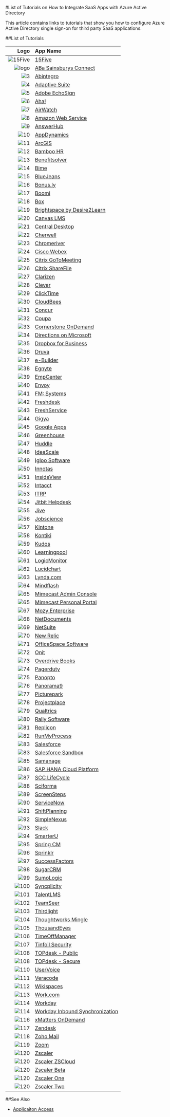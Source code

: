 <properties
   pageTitle="List of Tutorials for SaaS App Integrations with Azure AD | Microsoft Azure"
   description="Tutorials on how to configure Azure Active Directory single sign-on for a variety of third-party SaaS applications."
   services="active-directory"
   documentationCenter=""
   authors="liviodlc"
   manager="TerryLanfear"
   editor=""/>

<tags
   ms.service="active-directory"
   ms.devlang="na"
   ms.topic="article"
   ms.tgt_pltfrm="na"
   ms.workload="identity"
   ms.date="07/01/2015"
   ms.author="liviodlc"/>

#List of Tutorials on How to Integrate SaaS Apps with Azure Active Directory

This article contains links to tutorials that show you how to configure Azure Active Directory single sign-on for third party SaaS applications.

##List of Tutorials

Logo | App Name
---: | :---
![15Five](./media/active-directory-saas-tutorial-list/SaaSApp_15five.jpg) | [15Five](https://go.microsoft.com/fwLink/?LinkID=510255&clcid=0x409)
![logo][2] | [ABa Sainsburys Connect](https://go.microsoft.com/fwLink/?LinkID=530227&clcid=0x409)
![3] | [Abintegro](https://go.microsoft.com/fwLink/?LinkID=512738&clcid=0x409)
![4] | [Adaptive Suite](https://go.microsoft.com/fwLink/?LinkID=512738&clcid=0x409)
![5] | [Adobe EchoSign](https://go.microsoft.com/fwLink/?LinkID=403262&clcid=0x409)
![6] | [Aha!](https://go.microsoft.com/fwLink/?LinkID=530230&clcid=0x409)
![7] | [AirWatch](https://go.microsoft.com/fwLink/?LinkID=522560&clcid=0x409)
![8] | [Amazon Web Service](https://go.microsoft.com/fwLink/?LinkID=512725&clcid=0x409)
![9] | [AnswerHub](https://go.microsoft.com/fwLink/?LinkID=403241&clcid=0x409)
![10] | [AppDynamics](https://go.microsoft.com/fwLink/?LinkID=512728&clcid=0x409)
![11] | [ArcGIS](https://go.microsoft.com/fwLink/?LinkID=510247&clcid=0x409)
![12] | [Bamboo HR](https://go.microsoft.com/fwLink/?LinkID=403260&clcid=0x409)
![13] | [Benefitsolver](https://go.microsoft.com/fwLink/?LinkID=530235&clcid=0x409)
![14] | [Bime](https://go.microsoft.com/fwLink/?LinkID=510240&clcid=0x409)
![15] | [BlueJeans](https://go.microsoft.com/fwLink/?LinkID=510246&clcid=0x409)
![16] | [Bonus.ly](https://go.microsoft.com/fwLink/?LinkID=403240&clcid=0x409)
![17] | [Boomi](https://go.microsoft.com/fwLink/?LinkID=510263&clcid=0x409)
![18] | [Box](https://go.microsoft.com/fwLink/?LinkID=286013&clcid=0x409)
![19] | [Brightspace by Desire2Learn](https://go.microsoft.com/fwLink/?LinkID=522561&clcid=0x409)
![20] | [Canvas LMS](https://go.microsoft.com/fwLink/?LinkID=510249&clcid=0x409)
![21] | [Central Desktop](https://go.microsoft.com/fwLink/?LinkID=403249&clcid=0x409)
![22] | [Cherwell](https://go.microsoft.com/fwLink/?LinkID=530225&clcid=0x409)
![23] | [Chromeriver](https://go.microsoft.com/fwLink/?LinkID=530233&clcid=0x409)
![24] | [Cisco Webex](https://go.microsoft.com/fwLink/?LinkID=403253&clcid=0x409)
![25] | [Citrix GoToMeeting](https://go.microsoft.com/fwLink/?LinkID=309579&clcid=0x409)
![26] | [Citrix ShareFile](https://go.microsoft.com/fwLink/?LinkID=403238&clcid=0x409)
![27] | [Clarizen](https://go.microsoft.com/fwLink/?LinkID=403229&clcid=0x409)
![28] | [Clever](https://go.microsoft.com/fwLink/?LinkID=530228&clcid=0x409)
![29] | [ClickTime](https://go.microsoft.com/fwLink/?LinkID=403236&clcid=0x409)
![30] | [CloudBees](https://go.microsoft.com/fwLink/?LinkID=403228&clcid=0x409)
![31] | [Concur](https://go.microsoft.com/fwLink/?LinkID=309575&clcid=0x409)
![32] | [Coupa](https://go.microsoft.com/fwLink/?LinkID=510267&clcid=0x409)
![33] | [Cornerstone OnDemand](https://go.microsoft.com/fwLink/?LinkID=512745&clcid=0x409)
![34] | [Directions on Microsoft](https://go.microsoft.com/fwLink/?LinkID=522557&clcid=0x409)
![35] | [Dropbox for Business](https://go.microsoft.com/fwLink/?LinkID=309581&clcid=0x409)
![36] | [Druva](https://go.microsoft.com/fwLink/?LinkID=530221&clcid=0x409)
![37] | [e-Builder](https://go.microsoft.com/fwLink/?LinkID=510261&clcid=0x409)
![38] | [Egnyte](https://go.microsoft.com/fwLink/?LinkID=510245&clcid=0x409)
![39] | [EmpCenter](https://go.microsoft.com/fwLink/?LinkID=530232&clcid=0x409)
![40] | [Envoy](https://go.microsoft.com/fwLink/?LinkID=522552&clcid=0x409)
![41] | [FM: Systems](https://go.microsoft.com/fwLink/?LinkID=512744&clcid=0x409)
![42] | [Freshdesk](https://go.microsoft.com/fwLink/?LinkID=522553&clcid=0x409)
![43] | [FreshService](https://go.microsoft.com/fwLink/?LinkID=512743&clcid=0x409)
![44] | [Gigya](https://go.microsoft.com/fwLink/?LinkID=403245&clcid=0x409)
![45] | [Google Apps](https://go.microsoft.com/fwLink/?LinkID=309577&clcid=0x409)
![46] | [Greenhouse](https://go.microsoft.com/fwLink/?LinkID=403252&clcid=0x409)
![47] | [Huddle](https://go.microsoft.com/fwLink/?LinkID=403227&clcid=0x409)
![48] | [IdeaScale](https://go.microsoft.com/fwLink/?LinkID=512746&clcid=0x409)
![49] | [Igloo Software](https://go.microsoft.com/fwLink/?LinkID=522555&clcid=0x409)
![50] | [Innotas](https://go.microsoft.com/fwLink/?LinkID=510266&clcid=0x409)
![51] | [InsideView](https://go.microsoft.com/fwLink/?LinkID=512719&clcid=0x409)
![52] | [Intacct](https://go.microsoft.com/fwLink/?LinkID=403230&clcid=0x409)
![53] | [ITRP](https://go.microsoft.com/fwLink/?LinkID=510250&clcid=0x409)
![54] | [Jitbit Helpdesk](https://go.microsoft.com/fwLink/?LinkID=522554&clcid=0x409)
![55] | [Jive](https://go.microsoft.com/fwLink/?LinkID=403258&clcid=0x409)
![56] | [Jobscience](https://go.microsoft.com/fwLink/?LinkID=522559&clcid=0x409)
![57] | [Kintone](https://go.microsoft.com/fwLink/?LinkID=510252&clcid=0x409)
![58] | [Kontiki](https://go.microsoft.com/fwLink/?LinkID=512729&clcid=0x409)
![59] | [Kudos](https://go.microsoft.com/fwLink/?LinkID=510256&clcid=0x409)
![60] | [Learningpool](https://go.microsoft.com/fwLink/?LinkID=530220&clcid=0x409)
![61] | [LogicMonitor](https://go.microsoft.com/fwLink/?LinkID=403233&clcid=0x409)
![62] | [Lucidchart](https://go.microsoft.com/fwLink/?LinkID=522563&clcid=0x409)
![63] | [Lynda.com](https://go.microsoft.com/fwLink/?LinkID=522548&clcid=0x409)
![64] | [Mindflash](https://go.microsoft.com/fwLink/?LinkID=512723&clcid=0x409)
![65] | [Mimecast Admin Console](https://go.microsoft.com/fwLink/?LinkID=512747&clcid=0x409)
![65] | [Mimecast Personal Portal](https://go.microsoft.com/fwLink/?LinkID=522549&clcid=0x409)
![67] | [Mozy Enterprise](https://go.microsoft.com/fwLink/?LinkID=510239&clcid=0x409)
![68] | [NetDocuments](https://go.microsoft.com/fwLink/?LinkID=403244&clcid=0x409)
![69] | [NetSuite](https://go.microsoft.com/fwLink/?LinkID=403257&clcid=0x409)
![70] | [New Relic](https://go.microsoft.com/fwLink/?LinkID=403257&clcid=0x409)
![71] | [OfficeSpace Software](https://go.microsoft.com/fwLink/?LinkID=512726&clcid=0x409)
![72] | [Onit](https://go.microsoft.com/fwLink/?LinkID=522566&clcid=0x409)
![73] | [Overdrive Books](https://go.microsoft.com/fwLink/?LinkID=512730&clcid=0x409)
![74] | [Pagerduty](https://go.microsoft.com/fwLink/?LinkID=510244&clcid=0x409)
![75] | [Panopto](https://go.microsoft.com/fwLink/?LinkID=512739&clcid=0x409)
![76] | [Panorama9](https://go.microsoft.com/fwLink/?LinkID=510253&clcid=0x409)
![77] | [Picturepark](https://go.microsoft.com/fwLink/?LinkID=512722&clcid=0x409)
![78] | [Projectplace](https://go.microsoft.com/fwLink/?LinkID=510265&clcid=0x409)
![79] | [Qualtrics](https://go.microsoft.com/fwLink/?LinkID=522567&clcid=0x409)
![80] | [Rally Software](https://go.microsoft.com/fwLink/?LinkID=403247&clcid=0x409)
![81] | [Replicon](https://go.microsoft.com/fwLink/?LinkID=403243&clcid=0x409)
![82] | [RunMyProcess](https://go.microsoft.com/fwLink/?LinkID=403246&clcid=0x409)
![83] | [Salesforce](https://go.microsoft.com/fwLink/?LinkID=286017&clcid=0x409)
![83] | [Salesforce Sandbox](https://go.microsoft.com/fwLink/?LinkID=521879&clcid=0x409)
![85] | [Samanage](https://go.microsoft.com/fwLink/?LinkID=510241&clcid=0x409)
![86] | [SAP HANA Cloud Platform](https://go.microsoft.com/fwLink/?LinkID=530219&clcid=0x409)
![87] | [SCC LifeCycle](https://go.microsoft.com/fwLink/?LinkID=530218&clcid=0x409)
![88] | [Sciforma](https://go.microsoft.com/fwLink/?LinkID=510264&clcid=0x409)
![89] | [ScreenSteps](https://go.microsoft.com/fwLink/?LinkID=510251&clcid=0x409)
![90] | [ServiceNow](https://go.microsoft.com/fwLink/?LinkID=309587&clcid=0x409)
![91] | [ShiftPlanning](https://go.microsoft.com/fwLink/?LinkID=510242&clcid=0x409)
![92] | [SimpleNexus](https://go.microsoft.com/fwLink/?LinkID=522562&clcid=0x409)
![93] | [Slack](https://go.microsoft.com/fwLink/?LinkID=530223&clcid=0x409)
![94] | [SmarterU](https://go.microsoft.com/fwLink/?LinkID=510238&clcid=0x409)
![95] | [Spring CM](https://go.microsoft.com/fwLink/?LinkID=403261&clcid=0x409)
![96] | [Sprinklr](https://go.microsoft.com/fwLink/?LinkID=522558&clcid=0x409)
![97] | [SuccessFactors](https://go.microsoft.com/fwLink/?LinkID=403221&clcid=0x409)
![98] | [SugarCRM](https://go.microsoft.com/fwLink/?LinkID=512733&clcid=0x409)
![99] | [SumoLogic](https://go.microsoft.com/fwLink/?LinkID=403259&clcid=0x409)
![100] | [Syncplicity](https://go.microsoft.com/fwLink/?LinkID=403237&clcid=0x409)
![101] | [TalentLMS](https://go.microsoft.com/fwLink/?LinkID=512727&clcid=0x409)
![102] | [TeamSeer](https://go.microsoft.com/fwLink/?LinkID=510248&clcid=0x409)
![103] | [Thirdlight](https://go.microsoft.com/fwLink/?LinkID=512741&clcid=0x409)
![104] | [Thoughtworks Mingle](https://go.microsoft.com/fwLink/?LinkID=403235&clcid=0x409)
![105] | [ThousandEyes](https://go.microsoft.com/fwLink/?LinkID=510257&clcid=0x409)
![106] | [TimeOffManager](https://go.microsoft.com/fwLink/?LinkID=512731&clcid=0x409)
![107] | [Tinfoil Security](https://go.microsoft.com/fwLink/?LinkID=522556&clcid=0x409)
![108] | [TOPdesk - Public](http://go.microsoft.com/fwlink/?LinkID=530217&clcid=0x409)
![108] | [TOPdesk - Secure](https://go.microsoft.com/fwLink/?LinkID=522565&clcid=0x409)
![110] | [UserVoice](https://go.microsoft.com/fwLink/?LinkID=510243&clcid=0x409)
![111] | [Veracode](https://go.microsoft.com/fwLink/?LinkID=530231&clcid=0x409)
![112] | [Wikispaces](https://go.microsoft.com/fwLink/?LinkID=403223&clcid=0x409)
![113] | [Work.com](https://go.microsoft.com/fwLink/?LinkID=510259&clcid=0x409)
![114] | [Workday](https://go.microsoft.com/fwLink/?LinkID=286020&clcid=0x409)
![114] | [Workday Inbound Synchronization](https://msdn.microsoft.com/library/azure/dn762434.aspx)
![116] | [xMatters OnDemand](https://go.microsoft.com/fwLink/?LinkID=403231&clcid=0x409)
![117] | [Zendesk](https://go.microsoft.com/fwLink/?LinkID=403255&clcid=0x409)
![118] | [Zoho Mail](https://go.microsoft.com/fwLink/?LinkID=403220&clcid=0x409)
![119] | [Zoom](https://go.microsoft.com/fwLink/?LinkID=403225&clcid=0x409)
![120] | [Zscaler](https://go.microsoft.com/fwLink/?LinkID=510254&clcid=0x409)
![120] | [Zscaler ZSCloud](https://go.microsoft.com/fwLink/?LinkID=512735&clcid=0x409)
![120] | [Zscaler Beta](https://go.microsoft.com/fwLink/?LinkID=512736&clcid=0x409)
![120] | [Zscaler One](https://go.microsoft.com/fwLink/?LinkID=512737&clcid=0x409)
![120] | [Zscaler Two](https://go.microsoft.com/fwLink/?LinkID=512734&clcid=0x409)

##See Also

- [Applicaiton Access](https://msdn.microsoft.com/library/azure/dn308590.aspx)

[0]: ./media/active-directory-saas-tutorial-list/SaaSApp_15five.jpg
[2]: ./media/active-directory-saas-tutorial-list/SaaSApp_AbaSainsbury.jpg
[3]: ./media/active-directory-saas-tutorial-list/SaaSApp_Abintegro.jpg
[4]: ./media/active-directory-saas-tutorial-list/SaaSApp_AdaptiveSuite.jpg
[5]: ./media/active-directory-saas-tutorial-list/SaaSApp_AdobeEchoSign.jpg
[6]: ./media/active-directory-saas-tutorial-list/SaaSApp_Aha.jpg
[7]: ./media/active-directory-saas-tutorial-list/SaaSApp_Airwatch.jpg
[8]: ./media/active-directory-saas-tutorial-list/SaaSApp_AmazonWebServices.jpg
[9]: ./media/active-directory-saas-tutorial-list/SaaSApp_AnswerHub.jpg
[10]: ./media/active-directory-saas-tutorial-list/SaaSApp_AppDynamics.jpg
[11]: ./media/active-directory-saas-tutorial-list/SaaSApp_ArcGIS.jpg
[12]: ./media/active-directory-saas-tutorial-list/SaaSApp_BambooHR.png
[13]: ./media/active-directory-saas-tutorial-list/SaaSApp_Benefitssolver.jpg
[14]: ./media/active-directory-saas-tutorial-list/SaaSApp_Bime.jpg
[15]: ./media/active-directory-saas-tutorial-list/SaaSApp_BlueJeans.jpg
[16]: ./media/active-directory-saas-tutorial-list/SaaSApp_Bonus.ly.jpg
[17]: ./media/active-directory-saas-tutorial-list/SaaSApp_Boomi.jpg
[18]: ./media/active-directory-saas-tutorial-list/SaaSApp_Box.jpg
[19]: ./media/active-directory-saas-tutorial-list/SaaSApp_Brightspace.jpg
[20]: ./media/active-directory-saas-tutorial-list/SaaSApp_Canvas.jpg
[21]: ./media/active-directory-saas-tutorial-list/SaaSApp_Central_Desktop.jpg
[22]: ./media/active-directory-saas-tutorial-list/SaaSApp_Cherwell.jpg
[23]: ./media/active-directory-saas-tutorial-list/SaaSApp_Chromeriver.png
[24]: ./media/active-directory-saas-tutorial-list/SaaSApp_CiscoWebEx.jpg
[25]: ./media/active-directory-saas-tutorial-list/SaaSApp_CritixGoToMeeting.jpg
[26]: ./media/active-directory-saas-tutorial-list/SaaSApp_CritixShareFile.jpg
[27]: ./media/active-directory-saas-tutorial-list/SaaSApp_Clarizen.jpg
[28]: ./media/active-directory-saas-tutorial-list/SaaSApp_Clever.jpg
[29]: ./media/active-directory-saas-tutorial-list/SaaSApp_ClickTime.jpg
[30]: ./media/active-directory-saas-tutorial-list/SaaSApp_CloudBees.jpg
[31]: ./media/active-directory-saas-tutorial-list/SaaSApp_Concur.jpg
[32]: ./media/active-directory-saas-tutorial-list/SaaSApp_Coupa.jpg
[33]: ./media/active-directory-saas-tutorial-list/SaaSApp_CornerstoneOnDemand.jpg
[34]: ./media/active-directory-saas-tutorial-list/SaaSApp_Directions.jpg
[35]: ./media/active-directory-saas-tutorial-list/SaaSApp_Dropbox.jpg
[36]: ./media/active-directory-saas-tutorial-list/SaaSApp_Druva.jpg
[37]: ./media/active-directory-saas-tutorial-list/SaaSApp_eBuilder.jpg
[38]: ./media/active-directory-saas-tutorial-list/SaaSApp_Egnyte.jpg
[39]: ./media/active-directory-saas-tutorial-list/SaaSApp_EmpCenter.jpg
[40]: ./media/active-directory-saas-tutorial-list/SaaSApp_Envoy.jpg
[41]: ./media/active-directory-saas-tutorial-list/SaaSApp_FMSystems.jpg
[42]: ./media/active-directory-saas-tutorial-list/SaaSApp_Freshdesk.jpg
[43]: ./media/active-directory-saas-tutorial-list/SaaSApp_Freshservice.jpg
[44]: ./media/active-directory-saas-tutorial-list/SaaSApp_Gigya.jpg
[45]: ./media/active-directory-saas-tutorial-list/SaaSApp_GoogleApps.jpg
[46]: ./media/active-directory-saas-tutorial-list/SaaSApp_Greenhouse.jpg
[47]: ./media/active-directory-saas-tutorial-list/SaaSApp_Huddle.jpg
[48]: ./media/active-directory-saas-tutorial-list/SaaSApp_IdeaScale.jpg
[49]: ./media/active-directory-saas-tutorial-list/SaaSApp_IglooSoftware.jpg
[50]: ./media/active-directory-saas-tutorial-list/SaaSApp_Innotas.jpg
[51]: ./media/active-directory-saas-tutorial-list/SaaSApp_InsideView.jpg
[52]: ./media/active-directory-saas-tutorial-list/SaaSApp_Intacct.jpg
[53]: ./media/active-directory-saas-tutorial-list/SaaSApp_ITRP.jpg
[54]: ./media/active-directory-saas-tutorial-list/SaaSApp_JitbitHelpdesk.jpg
[55]: ./media/active-directory-saas-tutorial-list/SaaSApp_Jive.jpg
[56]: ./media/active-directory-saas-tutorial-list/SaaSApp_Jobscience.jpg
[57]: ./media/active-directory-saas-tutorial-list/SaaSApp_Kintone.jpg
[58]: ./media/active-directory-saas-tutorial-list/SaaSApp_Kontiki.jpg
[59]: ./media/active-directory-saas-tutorial-list/SaaSApp_Kudos.jpg
[60]: ./media/active-directory-saas-tutorial-list/SaaSApp_Learningpool.jpg
[61]: ./media/active-directory-saas-tutorial-list/SaaSApp_LogicMonitor.jpg
[62]: ./media/active-directory-saas-tutorial-list/SaaSApp_Lucidchart.jpg
[63]: ./media/active-directory-saas-tutorial-list/SaaSApp_Lynda.com.jpg
[64]: ./media/active-directory-saas-tutorial-list/SaaSApp_Mindflash.jpg
[65]: ./media/active-directory-saas-tutorial-list/SaaSApp_Mimecast.jpg
[67]: ./media/active-directory-saas-tutorial-list/SaaSApp_MozyEnterprise.jpg
[68]: ./media/active-directory-saas-tutorial-list/SaaSApp_NetDocuments.jpg
[69]: ./media/active-directory-saas-tutorial-list/SaaSApp_NetSuite.jpg
[70]: ./media/active-directory-saas-tutorial-list/SaaSApp_NewRelic.jpg
[71]: ./media/active-directory-saas-tutorial-list/SaaSApp_OfficeSpaceSoftware.jpg
[72]: ./media/active-directory-saas-tutorial-list/SaaSApp_Onit.jpg
[73]: ./media/active-directory-saas-tutorial-list/SaaSApp_OverdriveBooks.jpg
[74]: ./media/active-directory-saas-tutorial-list/SaaSApp_PagerDuty.jpg
[75]: ./media/active-directory-saas-tutorial-list/SaaSApp_Panopto.jpg
[76]: ./media/active-directory-saas-tutorial-list/SaaSApp_Panorama9.jpg
[77]: ./media/active-directory-saas-tutorial-list/SaaSApp_Picturepark.jpg
[78]: ./media/active-directory-saas-tutorial-list/SaaSApp_Projectplace.jpg
[79]: ./media/active-directory-saas-tutorial-list/SaaSApp_Qualtrics.jpg
[80]: ./media/active-directory-saas-tutorial-list/SaaSApp_RallySoftware.jpg
[81]: ./media/active-directory-saas-tutorial-list/SaaSApp_Replicon.jpg
[82]: ./media/active-directory-saas-tutorial-list/SaaSApp_RunMyProcess.jpg
[83]: ./media/active-directory-saas-tutorial-list/SaaSApp_Salesforce.jpg
[85]: ./media/active-directory-saas-tutorial-list/SaaSApp_Samanage.jpg
[86]: ./media/active-directory-saas-tutorial-list/SaaSApp_SapHanaCloudPlatform.jpg
[87]: ./media/active-directory-saas-tutorial-list/SaaSApp_SCCLifeCycle.jpg
[88]: ./media/active-directory-saas-tutorial-list/SaaSApp_Sciforma.jpg
[89]: ./media/active-directory-saas-tutorial-list/SaaSApp_Screensteps.jpg
[90]: ./media/active-directory-saas-tutorial-list/SaaSApp_ServiceNow.jpg
[91]: ./media/active-directory-saas-tutorial-list/SaaSApp_ShiftPlanning.jpg
[92]: ./media/active-directory-saas-tutorial-list/SaaSApp_SimpleNexus.jpg
[93]: ./media/active-directory-saas-tutorial-list/SaaSApp_Slack.jpg
[94]: ./media/active-directory-saas-tutorial-list/SaaSApp_SmarterU.jpg
[95]: ./media/active-directory-saas-tutorial-list/SaaSApp_SpringCM.jpg
[96]: ./media/active-directory-saas-tutorial-list/SaaSApp_Sprinklr.jpg
[97]: ./media/active-directory-saas-tutorial-list/SaaSApp_SuccessFactors.jpg
[98]: ./media/active-directory-saas-tutorial-list/SaaSApp_SugarCM.jpg
[99]: ./media/active-directory-saas-tutorial-list/SaaSApp_SumoLogic.jpg
[100]: ./media/active-directory-saas-tutorial-list/SaaSApp_Syncplicity.jpg
[101]: ./media/active-directory-saas-tutorial-list/SaaSApp_TalentLMS.jpg
[102]: ./media/active-directory-saas-tutorial-list/SaaSApp_TeamSeer.jpg
[103]: ./media/active-directory-saas-tutorial-list/SaaSApp_Thirdlight.png
[104]: ./media/active-directory-saas-tutorial-list/SaaSApp_ThoughtworksMingle.jpg
[105]: ./media/active-directory-saas-tutorial-list/SaaSApp_ThousandEyes.jpg
[106]: ./media/active-directory-saas-tutorial-list/SaaSApp_TimeOffManager.jpg
[107]: ./media/active-directory-saas-tutorial-list/SaaSApp_TinfoilSecurity.jpg
[108]: ./media/active-directory-saas-tutorial-list/SaaSApp_TOPdesk.jpg
[110]: ./media/active-directory-saas-tutorial-list/SaaSApp_UserVoice.jpg
[111]: ./media/active-directory-saas-tutorial-list/SaaSApp_Veracode.jpg
[112]: ./media/active-directory-saas-tutorial-list/SaaSApp_Wikispace.jpg
[113]: ./media/active-directory-saas-tutorial-list/SaaSApp_Work.jpg
[114]: ./media/active-directory-saas-tutorial-list/SaaSApp_Workday.jpg
[116]: ./media/active-directory-saas-tutorial-list/SaaSApp_xMattersOnDemand.jpg
[117]: ./media/active-directory-saas-tutorial-list/SaaSApp_Zendesk.jpg
[118]: ./media/active-directory-saas-tutorial-list/SaaSApp_ZohoMail.jpg
[119]: ./media/active-directory-saas-tutorial-list/SaaSApp_Zoom.jpg
[120]: ./media/active-directory-saas-tutorial-list/SaaSApp_Zscaler.jpg
